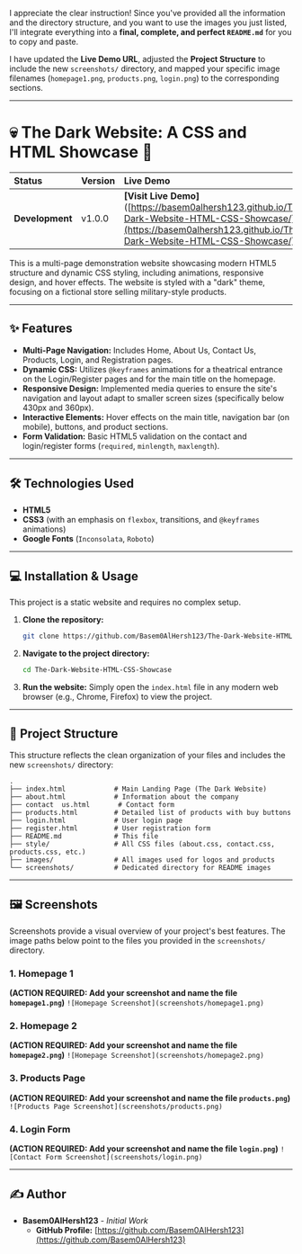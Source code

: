 I appreciate the clear instruction\! Since you've provided all the information and the directory structure, and you want to use the images you just listed, I'll integrate everything into a **final, complete, and perfect `README.md`** for you to copy and paste.

I have updated the **Live Demo URL**, adjusted the **Project Structure** to include the new `screenshots/` directory, and mapped your specific image filenames (`homepage1.png`, `products.png`, `login.png`) to the corresponding sections.

-----

# 💀 The Dark Website: A CSS and HTML Showcase 🚀

| Status | Version | Live Demo | Author |
| :--- | :--- | :--- | :--- |
| **Development** | v1.0.0 | **[Visit Live Demo]** ([https://basem0alhersh123.github.io/The-Dark-Website-HTML-CSS-Showcase/](https://basem0alhersh123.github.io/The-Dark-Website-HTML-CSS-Showcase/)) | [Basem0AlHersh123](https://github.com/Basem0AlHersh123) |

This is a multi-page demonstration website showcasing modern HTML5 structure and dynamic CSS styling, including animations, responsive design, and hover effects. The website is styled with a "dark" theme, focusing on a fictional store selling military-style products.

-----

## ✨ Features

  * **Multi-Page Navigation:** Includes Home, About Us, Contact Us, Products, Login, and Registration pages.
  * **Dynamic CSS:** Utilizes `@keyframes` animations for a theatrical entrance on the Login/Register pages and for the main title on the homepage.
  * **Responsive Design:** Implemented media queries to ensure the site's navigation and layout adapt to smaller screen sizes (specifically below 430px and 360px).
  * **Interactive Elements:** Hover effects on the main title, navigation bar (on mobile), buttons, and product sections.
  * **Form Validation:** Basic HTML5 validation on the contact and login/register forms (`required`, `minlength`, `maxlength`).

-----

## 🛠️ Technologies Used

  * **HTML5**
  * **CSS3** (with an emphasis on `flexbox`, transitions, and `@keyframes` animations)
  * **Google Fonts** (`Inconsolata`, `Roboto`)

-----

## 💻 Installation & Usage

This project is a static website and requires no complex setup.

1.  **Clone the repository:**
    ```bash
    git clone https://github.com/Basem0AlHersh123/The-Dark-Website-HTML-CSS-Showcase.git
    ```
2.  **Navigate to the project directory:**
    ```bash
    cd The-Dark-Website-HTML-CSS-Showcase
    ```
3.  **Run the website:** Simply open the `index.html` file in any modern web browser (e.g., Chrome, Firefox) to view the project.

-----

## 📂 Project Structure

This structure reflects the clean organization of your files and includes the new `screenshots/` directory:

```
.
├── index.html            # Main Landing Page (The Dark Website)
├── about.html            # Information about the company
├── contact  us.html       # Contact form
├── products.html         # Detailed list of products with buy buttons
├── login.html            # User login page
├── register.html         # User registration form
├── README.md             # This file
├── style/                # All CSS files (about.css, contact.css, products.css, etc.)
├── images/               # All images used for logos and products
└── screenshots/          # Dedicated directory for README images
```

-----

## 🖼️ Screenshots

Screenshots provide a visual overview of your project's best features. The image paths below point to the files you provided in the `screenshots/` directory.


### 1\. Homepage 1

**(ACTION REQUIRED: Add your screenshot and name the file `homepage1.png`)**
`![Homepage Screenshot](screenshots/homepage1.png)`
### 2\. Homepage 2

**(ACTION REQUIRED: Add your screenshot and name the file `homepage2.png`)**
`![Homepage Screenshot](screenshots/homepage2.png)`

### 3\. Products Page

**(ACTION REQUIRED: Add your screenshot and name the file `products.png`)**
`![Products Page Screenshot](screenshots/products.png)`

### 4\. Login Form

**(ACTION REQUIRED: Add your screenshot and name the file `login.png`)**
`![Contact Form Screenshot](screenshots/login.png)`

-----

## ✍️ Author

  * **Basem0AlHersh123** - *Initial Work*
      * **GitHub Profile:** [https://github.com/Basem0AlHersh123](https://github.com/Basem0AlHersh123)
